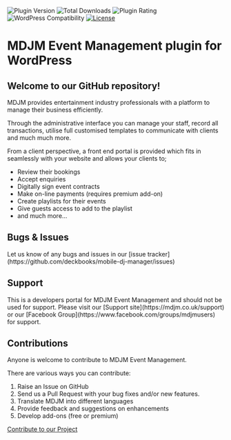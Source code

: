 ![Plugin Version](https://img.shields.io/wordpress/plugin/v/mobile-dj-manager) ![Total Downloads](https://img.shields.io/wordpress/plugin/dt/mobile-dj-manager) ![Plugin Rating](https://img.shields.io/wordpress/plugin/r/mobile-dj-manager) ![WordPress Compatibility](https://img.shields.io/wordpress/v/mobile-dj-manager) [![License](https://img.shields.io/badge/license-GPL--2.0%2B-green.svg)](https://github.com/mdjm/mobile-dj-manager/blob/master/license.txt)
<h1>MDJM Event Management plugin for WordPress</h1>

<h2>Welcome to our GitHub repository!</h2>

MDJM provides entertainment industry professionals with a platform to manage their business efficiently.

Through the administrative interface you can manage your staff, record all transactions, utilise full customised templates to communicate with clients and much much more.

From a client perspective, a front end portal is provided which fits in seamlessly with your website and allows your clients to;

* Review their bookings
* Accept enquiries
* Digitally sign event contracts
* Make on-line payments (requires premium add-on)
* Create playlists for their events
* Give guests access to add to the playlist
* and much more...

<h2>Bugs & Issues</h2>
Let us know of any bugs and issues in our [issue tracker](https://github.com/deckbooks/mobile-dj-manager/issues)

<h2>Support</h2>
This is a developers portal for MDJM Event Management and should not be used for support. Please visit our [Support site](https://mdjm.co.uk/support) or our [Facebook Group](https://www.facebook.com/groups/mdjmusers) for support.

<h2>Contributions</h2>

Anyone is welcome to contribute to MDJM Event Management.

There are various ways you can contribute:

1. Raise an Issue on GitHub
1. Send us a Pull Request with your bug fixes and/or new features.
1. Translate MDJM into different languages
1. Provide feedback and suggestions on enhancements
1. Develop add-ons (free or premium)

[Contribute to our Project](https://mdjm.co.uk/support/get-involved)

